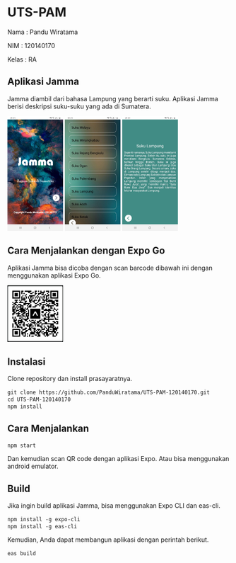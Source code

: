# UTS-PAM
Nama  : Pandu Wiratama

NIM   : 120140170

Kelas : RA
## Aplikasi Jamma
Jamma diambil dari bahasa Lampung yang berarti suku. Aplikasi Jamma berisi deskripsi suku-suku yang ada di Sumatera.

<img src=https://github.com/PanduWiratama/UTS-PAM-120140170/blob/master/assets/Screenshot_20230322-202524_Jamma.jpg width=25% height=25%> <img src=https://github.com/PanduWiratama/UTS-PAM-120140170/blob/master/assets/Screenshot_20230322-202534_Jamma.jpg width=25% height=25%> <img src=https://github.com/PanduWiratama/UTS-PAM-120140170/blob/master/assets/Screenshot_20230322-202544_Jamma.jpg width=25% height=25%>

## Cara Menjalankan dengan Expo Go
Aplikasi Jamma bisa dicoba dengan scan barcode dibawah ini dengan menggunakan aplikasi Expo Go.

<img src=https://github.com/PanduWiratama/UTS-PAM-120140170/blob/master/assets/Barcode.jpeg width=25% height=25%>

## Instalasi
Clone repository dan install prasayaratnya.
```
git clone https://github.com/PanduWiratama/UTS-PAM-120140170.git
cd UTS-PAM-120140170
npm install
```
## Cara Menjalankan
```
npm start
```
Dan kemudian scan QR code dengan aplikasi Expo.
Atau bisa menggunakan android emulator.
## Build
Jika ingin build aplikasi Jamma, bisa menggunakan Expo CLI dan eas-cli.
```
npm install -g expo-cli
npm install -g eas-cli
```
Kemudian, Anda dapat membangun aplikasi dengan perintah berikut.
```
eas build
```

